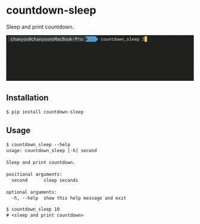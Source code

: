 # countdown-sleep

Sleep and print countdown.

![demo.gif](demo.gif)

## Installation

```
$ pip install countdown-sleep
```

## Usage

```
$ countdown_sleep --help
usage: countdown_sleep [-h] second

Sleep and print countdown.

positional arguments:
  second      sleep seconds

optional arguments:
  -h, --help  show this help message and exit
```

```
$ countdown_sleep 10
# <sleep and print countdown>
```
